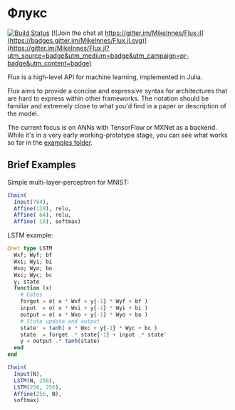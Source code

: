 # Флукс

[![Build Status](https://travis-ci.org/MikeInnes/Flux.jl.svg?branch=master)](https://travis-ci.org/MikeInnes/Flux.jl) [![Join the chat at https://gitter.im/MikeInnes/Flux.jl](https://badges.gitter.im/MikeInnes/Flux.jl.svg)](https://gitter.im/MikeInnes/Flux.jl?utm_source=badge&utm_medium=badge&utm_campaign=pr-badge&utm_content=badge)

Flux is a high-level API for machine learning, implemented in Julia.

Flux aims to provide a concise and expressive syntax for architectures that are hard to express within other frameworks. The notation should be familiar and extremely close to what you'd find in a paper or description of the model.

The current focus is on ANNs with TensorFlow or MXNet as a backend. While it's in a very early working-prototype stage, you can see what works so far in the [examples folder](/examples).

## Brief Examples

Simple multi-layer-perceptron for MNIST:

```julia
Chain(
  Input(784),
  Affine(128), relu,
  Affine( 64), relu,
  Affine( 10), softmax)
```

LSTM example:

```julia
@net type LSTM
  Wxf; Wyf; bf
  Wxi; Wyi; bi
  Wxo; Wyo; bo
  Wxc; Wyc; bc
  y; state
  function (x)
    # Gates
    forget = σ( x * Wxf + y{-1} * Wyf + bf )
    input  = σ( x * Wxi + y{-1} * Wyi + bi )
    output = σ( x * Wxo + y{-1} * Wyo + bo )
    # State update and output
    state′ = tanh( x * Wxc + y{-1} * Wyc + bc )
    state  = forget .* state{-1} + input .* state′
    y = output .* tanh(state)
  end
end

Chain(
  Input(N),
  LSTM(N, 256),
  LSTM(256, 256),
  Affine(256, N),
  softmax)
```
